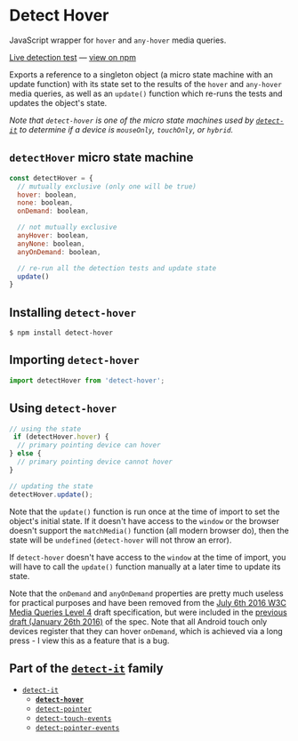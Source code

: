 # Detect Hover

JavaScript wrapper for `hover` and `any-hover` media queries.

[Live detection test](todo) &#8212; [view on npm](todo)

Exports a reference to a singleton object (a micro state machine with an update function) with its state set to the results of the `hover` and `any-hover` media queries, as well as an `update()` function which re-runs the tests and updates the object's state.

*Note that `detect-hover` is one of the micro state machines used by [`detect-it`](todo) to determine if a device is `mouseOnly`, `touchOnly`, or `hybrid`.*

## `detectHover` micro state machine
```javascript
const detectHover = {
  // mutually exclusive (only one will be true)
  hover: boolean,
  none: boolean,
  onDemand: boolean,

  // not mutually exclusive
  anyHover: boolean,
  anyNone: boolean,
  anyOnDemand: boolean,

  // re-run all the detection tests and update state
  update()
}
```

## Installing `detect-hover`
```terminal
$ npm install detect-hover
```

## Importing `detect-hover`
```javascript
import detectHover from 'detect-hover';
```


## Using `detect-hover`
```javascript
// using the state
 if (detectHover.hover) {
  // primary pointing device can hover
} else {
  // primary pointing device cannot hover
}

// updating the state
detectHover.update();
```
Note that the `update()` function is run once at the time of import to set the object's initial state. If it doesn't have access to the `window` or the browser doesn't support the `matchMedia()` function (all modern browser do), then the state will be `undefined` (`detect-hover` will not throw an error).  

If `detect-hover` doesn't have access to the `window` at the time of import, you will have to call the `update()` function manually at a later time to update its state.

Note that the `onDemand` and `anyOnDemand` properties are pretty much useless for practical purposes and have been removed from the [July 6th 2016 W3C Media Queries Level 4](todo) draft specification, but were included in the [previous draft (January 26th 2016)](todo) of the spec. Note that all Android touch only devices register that they can hover `onDemand`, which is achieved via a long press - I view this as a feature that is a bug.

## Part of the [`detect-it`](todo) family
- [`detect-it`](todo)
  - **[`detect-hover`](todo)**
  - [`detect-pointer`](todo)
  - [`detect-touch-events`](todo)
  - [`detect-pointer-events`](todo)
